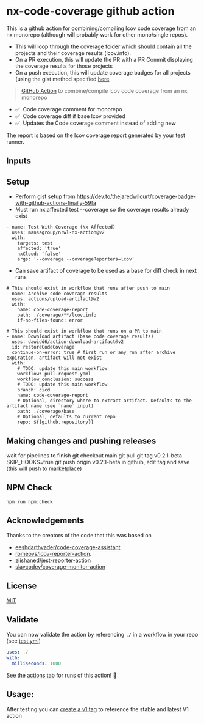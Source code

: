 # nx-code-coverage github action
This is a github action for combining/compiling lcov code coverage from an nx monorepo (although will probably work for other mono/single repos).
  - This will loop through the coverage folder which should contain all the projects and their coverage results (lcov.info).
  - On a PR execution, this will update the PR with a PR Commit displaying the coverage results for those projects
  - On a push execution, this will update coverage badges for all projects (using the gist method specified [here](https://dev.to/thejaredwilcurt/coverage-badge-with-github-actions-finally-59fa)

> [GitHub Action](https://help.github.com/en/actions) to combine/compile lcov code coverage from an nx monorepo 

-   ✅ &nbsp;Code coverage comment for monorepo
-   ✅ &nbsp;Code coverage diff if base lcov provided
-   ✅ &nbsp;Updates the Code coverage comment instead of adding new

The report is based on the lcov coverage report generated by your test runner.

## Inputs


## Setup
- Perform gist setup from https://dev.to/thejaredwilcurt/coverage-badge-with-github-actions-finally-59fa
- Must run nx:affected test --coverage so the coverage results already exist
```
- name: Test With Coverage (Nx Affected)
  uses: mansagroup/nrwl-nx-action@v2
  with:
    targets: test
    affected: 'true'
    nxCloud: 'false'
    args: '--coverage --coverageReporters=lcov'
```
- Can save artifact of coverage to be used as a base for diff check in next runs
```
# This should exist in workflow that runs after push to main
- name: Archive code coverage results
  uses: actions/upload-artifact@v2
  with:
    name: code-coverage-report
    path: ./coverage/**/lcov.info
    if-no-files-found: error

# This should exist in workflow that runs on a PR to main
- name: Download artifact (base code coverage results)
  uses: dawidd6/action-download-artifact@v2
  id: restoreCodeCoverage
  continue-on-error: true # first run or any run after archive expiration, artifact will not exist
  with:
    # TODO: update this main workflow
    workflow: pull-request.yaml
    workflow_conclusion: success
    # TODO: update this main workflow
    branch: cicd
    name: code-coverage-report
    # Optional, directory where to extract artifact. Defaults to the artifact name (see `name` input)
    path: ./coverage/base
    # Optional, defaults to current repo
    repo: ${{github.repository}}
```

## Making changes and pushing releases

wait for pipelines to finish
git checkout main
git pull 
git tag v0.2.1-beta
SKIP_HOOKS=true git push origin v0.2.1-beta
in github, edit tag and save (this will push to marketplace)


## NPM Check
```
npm run npm:check
```

## Acknowledgements
Thanks to the creators of the code that this was based on 

  - [eeshdarthvader/code-coverage-assistant](https://github.com/eeshdarthvader/code-coverage-assistant)
  - [romeovs/lcov-reporter-action](https://github.com/romeovs/lcov-reporter-action).
  - [ziishaned/jest-reporter-action](https://github.com/ziishaned/jest-reporter-action)
  - [slavcodev/coverage-monitor-action](https://github.com/slavcodev/coverage-monitor-action)

## License

[MIT](LICENSE)



## Validate

You can now validate the action by referencing `./` in a workflow in your repo (see [test.yml](.github/workflows/test.yml))

```yaml
uses: ./
with:
  milliseconds: 1000
```

See the [actions tab](https://github.com/actions/typescript-action/actions) for runs of this action! :rocket:

## Usage:

After testing you can [create a v1 tag](https://github.com/actions/toolkit/blob/master/docs/action-versioning.md) to reference the stable and latest V1 action
